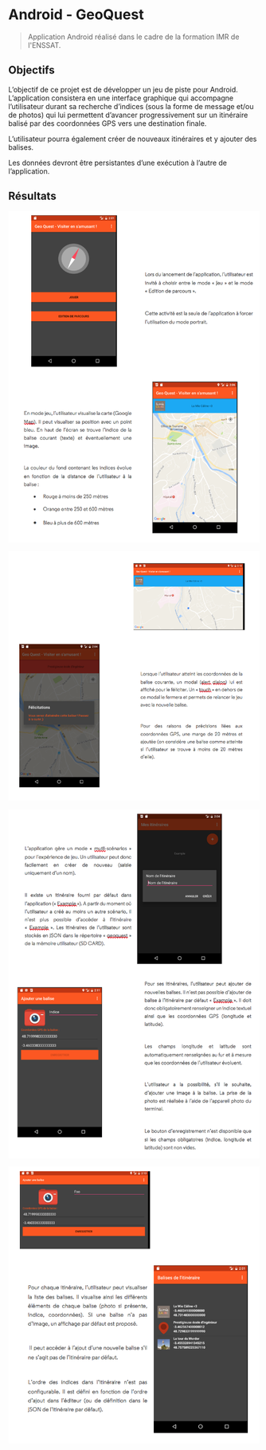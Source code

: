# Android - GeoQuest

> Application Android réalisé dans le cadre de la formation IMR de l'ENSSAT.

## Objectifs
L’objectif de ce projet est de développer un jeu de piste pour Android. L’application consistera en une interface graphique qui accompagne l’utilisateur durant sa recherche d’indices (sous la forme de message et/ou de photos) qui lui permettent d’avancer progressivement sur un itinéraire balisé par des coordonnées GPS vers une destination finale.

L’utilisateur pourra également créer de nouveaux itinéraires et y ajouter des balises.

Les données devront être persistantes d’une exécution à l’autre de l’application.

## Résultats
![1](./misc/1.png)


![2](./misc/2.png)


![3](./misc/3.png)


![4](./misc/4.png)

